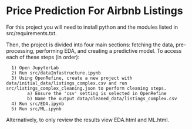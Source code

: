 
# Price Prediction For Airbnb Listings #

For this project you will need to install python and the modules listed in src/requirements.txt.

Then, the project is divided into four main sections: fetching the data, pre-processing, performing EDA, and creating a predictive model. To access each of these steps (in order):
      
      1) Open JupyterLab
      2) Run src/dataInfastructure.ipynb
      3) Using OpenRefine, create a new project with data/initial_data/listings_complex.csv and run src/listings_complex_cleaning.json to perform cleaning steps.
            a) Ensure the 'csv' setting is selected in OpenRefine
            b) Name the output data/cleaned_data/listings_complex.csv
      4) Run src/EDA.ipynb
      5) Run src/ML.ipynb

Alternatively, to only review the results view EDA.html and ML.html.
